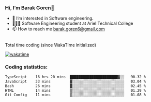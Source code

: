 ###  Hi, I’m Barak Goren👋
- 👀 I’m interested in Software engineering.
- 👨🏼‍🎓 Software Engineering student at Ariel Technical College
- 📫 How to reach me barak.goren6@gmail.com
##
Total time coding (since WakaTime initialized)

[![wakatime](https://wakatime.com/badge/user/5cc5ec80-a806-4ca2-a704-db29274e48cd.svg)](https://wakatime.com/@5cc5ec80-a806-4ca2-a704-db29274e48cd)

   
### Coding statistics:

<!--START_SECTION:waka-->

```txt
TypeScript    16 hrs 20 mins  ██████████████████████▓░░   90.32 %
JavaScript    33 mins         ▓░░░░░░░░░░░░░░░░░░░░░░░░   03.04 %
Bash          26 mins         ▓░░░░░░░░░░░░░░░░░░░░░░░░   02.45 %
HTML          14 mins         ▒░░░░░░░░░░░░░░░░░░░░░░░░   01.29 %
Git Config    11 mins         ▒░░░░░░░░░░░░░░░░░░░░░░░░   01.08 %
```

<!--END_SECTION:waka-->

<!---
barakgoren/barakgoren is a ✨ special ✨ repository because its `README.md` (this file) appears on your GitHub profile.
You can click the Preview link to take a look at your changes.
--->
